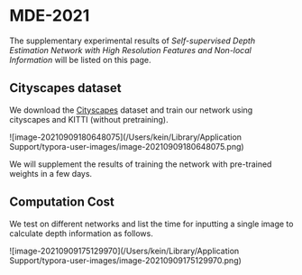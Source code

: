 # MDE-2021

The supplementary experimental results of *Self-supervised Depth Estimation Network with High Resolution Features and Non-local Information* will be listed on this page.



## Cityscapes dataset

We download the [Cityscapes](https://www.cityscapes-dataset.com/downloads/) dataset and train our network using cityscapes and KITTI (without pretraining).

![image-20210909180648075](/Users/kein/Library/Application Support/typora-user-images/image-20210909180648075.png)

We will supplement the results of training the network with pre-trained weights in a few days.





## Computation Cost

We test on different networks and list the time for inputting a single image to calculate depth information as follows.

![image-20210909175129970](/Users/kein/Library/Application Support/typora-user-images/image-20210909175129970.png)

